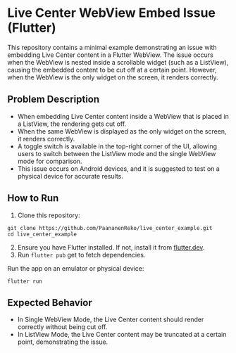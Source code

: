 # Live Center WebView Embed Issue (Flutter)

This repository contains a minimal example demonstrating an issue with embedding Live Center content in a Flutter WebView. The issue occurs when the WebView is nested inside a scrollable widget (such as a ListView), causing the embedded content to be cut off at a certain point. However, when the WebView is the only widget on the screen, it renders correctly.

## Problem Description
- When embedding Live Center content inside a WebView that is placed in a ListView, the rendering gets cut off.
- When the same WebView is displayed as the only widget on the screen, it renders correctly.
- A toggle switch is available in the top-right corner of the UI, allowing users to switch between the ListView mode and the single WebView mode for comparison.
- This issue occurs on Android devices, and it is suggested to test on a physical device for accurate results.

## How to Run

1. Clone this repository:
```
git clone https://github.com/PaananenReko/live_center_example.git
cd live_center_example
```
2. Ensure you have Flutter installed. If not, install it from [flutter.dev](https://flutter.dev/).
3. Run `flutter pub` get to fetch dependencies.

Run the app on an emulator or physical device:
```
flutter run
```

## Expected Behavior

- In Single WebView Mode, the Live Center content should render correctly without being cut off.
- In ListView Mode, the Live Center content may be truncated at a certain point, demonstrating the issue.
